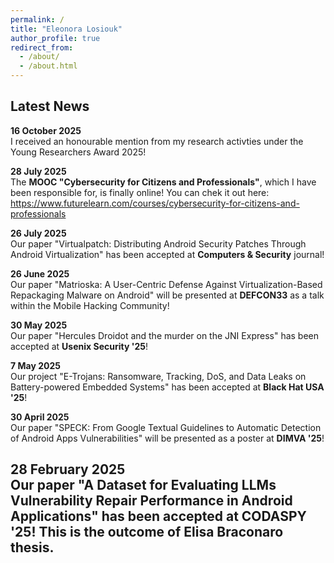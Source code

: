 ```yaml
---
permalink: /
title: "Eleonora Losiouk"
author_profile: true
redirect_from: 
  - /about/
  - /about.html
---
```



## Latest News

**16 October 2025**  
I received an honourable mention from my research activties under the Young Researchers Award 2025!

**28 July 2025**  
The **MOOC "Cybersecurity for Citizens and Professionals"**, which I have been responsible for, is finally online! You can chek it out here: https://www.futurelearn.com/courses/cybersecurity-for-citizens-and-professionals

**26 July 2025**  
Our paper "Virtualpatch: Distributing Android Security Patches Through Android Virtualization" has been accepted at **Computers & Security** journal!

**26 June 2025**  
Our paper "Matrioska: A User-Centric Defense Against Virtualization-Based Repackaging Malware on Android" will be presented at **DEFCON33** as a talk within the Mobile Hacking Community!

**30 May 2025**  
Our paper "Hercules Droidot and the murder on the JNI Express" has been accepted at **Usenix Security '25**! 

**7 May 2025**  
Our project "E-Trojans: Ransomware, Tracking, DoS, and Data Leaks on Battery-powered Embedded Systems" has been accepted at **Black Hat USA '25**!

**30 April 2025**  
Our paper "SPECK: From Google Textual Guidelines to Automatic Detection of Android Apps Vulnerabilities" will be presented as a poster at **DIMVA '25**!  

**28 February 2025**  
Our paper "A Dataset for Evaluating LLMs Vulnerability Repair Performance in Android Applications" has been accepted at **CODASPY '25**! This is the outcome of Elisa Braconaro thesis. 
---
